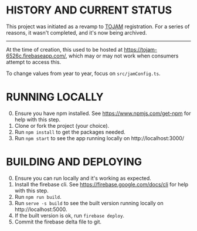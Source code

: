 # HISTORY AND CURRENT STATUS

This project was initiated as a revamp to [TOJAM](http://www.tojam.ca/) registration. For a series of reasons, it wasn't completed, and it's now being archived.

------

At the time of creation, this used to be hosted at https://tojam-6526c.firebaseapp.com/, which may or may not work when consumers attempt to access this.

To change values from year to year, focus on `src/jamConfig.ts`.

# RUNNING LOCALLY

0. Ensure you have npm installed. See https://www.npmjs.com/get-npm for help with this step.
1. Clone or fork the project (your choice).
1. Run `npm install` to get the packages needed.
1. Run `npm start` to see the app running locally on http://localhost:3000/

# BUILDING AND DEPLOYING

0. Ensure you can run locally and it's working as expected.
1. Install the firebase cli. See https://firebase.google.com/docs/cli for help with this step.
1. Run `npm run build`.
1. Run `serve -s build` to see the built version running locally on http://localhost:5000.
1. If the built version is ok, run `firebase deploy`.
1. Commit the firebase delta file to git.
